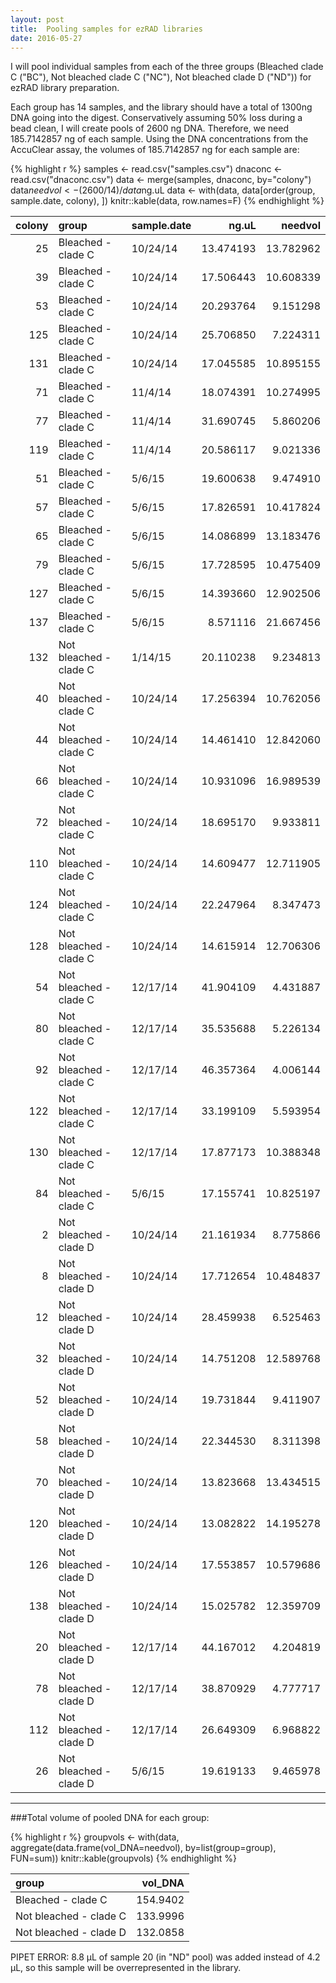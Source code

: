 ```yaml
---
layout: post
title:  Pooling samples for ezRAD libraries
date: 2016-05-27
---
```


I will pool individual samples from each of the three groups (Bleached clade C ("BC"), Not bleached clade C ("NC"), Not bleached clade D ("ND")) for ezRAD library preparation. 

Each group has 14 samples, and the library should have a total of 1300ng DNA going into the digest. Conservatively assuming 50% loss during a bead clean, I will create pools of 2600 ng DNA. Therefore, we need 185.7142857 ng of each sample. Using the DNA concentrations from the AccuClear assay, the volumes of 185.7142857 ng for each sample are: 


{% highlight r %}
samples <- read.csv("samples.csv")
dnaconc <- read.csv("dnaconc.csv")
data <- merge(samples, dnaconc, by="colony")
data$needvol <- (2600/14) / data$ng.uL
data <- with(data, data[order(group, sample.date, colony), ])
knitr::kable(data, row.names=F)
{% endhighlight %}



| colony|group                  |sample.date |     ng.uL|   needvol|
|------:|:----------------------|:-----------|---------:|---------:|
|     25|Bleached - clade C     |10/24/14    | 13.474193| 13.782962|
|     39|Bleached - clade C     |10/24/14    | 17.506443| 10.608339|
|     53|Bleached - clade C     |10/24/14    | 20.293764|  9.151298|
|    125|Bleached - clade C     |10/24/14    | 25.706850|  7.224311|
|    131|Bleached - clade C     |10/24/14    | 17.045585| 10.895155|
|     71|Bleached - clade C     |11/4/14     | 18.074391| 10.274995|
|     77|Bleached - clade C     |11/4/14     | 31.690745|  5.860206|
|    119|Bleached - clade C     |11/4/14     | 20.586117|  9.021336|
|     51|Bleached - clade C     |5/6/15      | 19.600638|  9.474910|
|     57|Bleached - clade C     |5/6/15      | 17.826591| 10.417824|
|     65|Bleached - clade C     |5/6/15      | 14.086899| 13.183476|
|     79|Bleached - clade C     |5/6/15      | 17.728595| 10.475409|
|    127|Bleached - clade C     |5/6/15      | 14.393660| 12.902506|
|    137|Bleached - clade C     |5/6/15      |  8.571116| 21.667456|
|    132|Not bleached - clade C |1/14/15     | 20.110238|  9.234813|
|     40|Not bleached - clade C |10/24/14    | 17.256394| 10.762056|
|     44|Not bleached - clade C |10/24/14    | 14.461410| 12.842060|
|     66|Not bleached - clade C |10/24/14    | 10.931096| 16.989539|
|     72|Not bleached - clade C |10/24/14    | 18.695170|  9.933811|
|    110|Not bleached - clade C |10/24/14    | 14.609477| 12.711905|
|    124|Not bleached - clade C |10/24/14    | 22.247964|  8.347473|
|    128|Not bleached - clade C |10/24/14    | 14.615914| 12.706306|
|     54|Not bleached - clade C |12/17/14    | 41.904109|  4.431887|
|     80|Not bleached - clade C |12/17/14    | 35.535688|  5.226134|
|     92|Not bleached - clade C |12/17/14    | 46.357364|  4.006144|
|    122|Not bleached - clade C |12/17/14    | 33.199109|  5.593954|
|    130|Not bleached - clade C |12/17/14    | 17.877173| 10.388348|
|     84|Not bleached - clade C |5/6/15      | 17.155741| 10.825197|
|      2|Not bleached - clade D |10/24/14    | 21.161934|  8.775866|
|      8|Not bleached - clade D |10/24/14    | 17.712654| 10.484837|
|     12|Not bleached - clade D |10/24/14    | 28.459938|  6.525463|
|     32|Not bleached - clade D |10/24/14    | 14.751208| 12.589768|
|     52|Not bleached - clade D |10/24/14    | 19.731844|  9.411907|
|     58|Not bleached - clade D |10/24/14    | 22.344530|  8.311398|
|     70|Not bleached - clade D |10/24/14    | 13.823668| 13.434515|
|    120|Not bleached - clade D |10/24/14    | 13.082822| 14.195278|
|    126|Not bleached - clade D |10/24/14    | 17.553857| 10.579686|
|    138|Not bleached - clade D |10/24/14    | 15.025782| 12.359709|
|     20|Not bleached - clade D |12/17/14    | 44.167012|  4.204819|
|     78|Not bleached - clade D |12/17/14    | 38.870929|  4.777717|
|    112|Not bleached - clade D |12/17/14    | 26.649309|  6.968822|
|     26|Not bleached - clade D |5/6/15      | 19.619133|  9.465978|
  
***  

###Total volume of pooled DNA for each group:


{% highlight r %}
groupvols <- with(data, aggregate(data.frame(vol_DNA=needvol), by=list(group=group), FUN=sum))
knitr::kable(groupvols)
{% endhighlight %}



|group                  |  vol_DNA|
|:----------------------|--------:|
|Bleached - clade C     | 154.9402|
|Not bleached - clade C | 133.9996|
|Not bleached - clade D | 132.0858|

PIPET ERROR: 8.8 µL of sample 20 (in "ND" pool) was added instead of 4.2 µL, so this sample will be overrepresented in the library.
